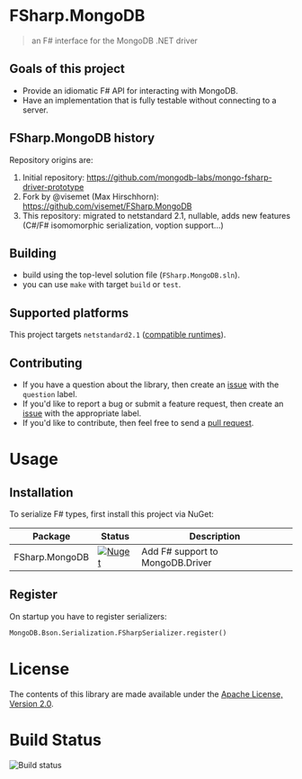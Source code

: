 # FSharp.MongoDB

> an F# interface for the MongoDB .NET driver

## Goals of this project

  * Provide an idiomatic F# API for interacting with MongoDB.
  * Have an implementation that is fully testable without connecting to a server.
  
## FSharp.MongoDB history

Repository origins are:
  1. Initial repository: https://github.com/mongodb-labs/mongo-fsharp-driver-prototype
  1. Fork by @visemet (Max Hirschhorn): https://github.com/visemet/FSharp.MongoDB
  1. This repository: migrated to netstandard 2.1, nullable, adds new features (C#/F# isomomorphic serialization, voption support...)
  
## Building
  * build using the top-level solution file (`FSharp.MongoDB.sln`).
  * you can use `make` with target `build` or `test`.

## Supported platforms

This project targets `netstandard2.1` ([compatible runtimes](https://learn.microsoft.com/en-us/dotnet/standard/net-standard?tabs=net-standard-2-1#select-net-standard-version)). 

## Contributing
  * If you have a question about the library, then create an [issue][issues] with the `question` label.
  * If you'd like to report a bug or submit a feature request, then create an [issue][issues] with the appropriate label.
  * If you'd like to contribute, then feel free to send a [pull request][pull_requests].

# Usage

## Installation
To serialize F# types, first install this project via NuGet:

Package | Status | Description
--------|--------|------------
FSharp.MongoDB | [![Nuget](https://img.shields.io/nuget/v/FSharp.MongoDB)](https://nuget.org/packages/FSharp.MongoDB) | Add F# support to MongoDB.Driver

## Register

On startup you have to register serializers:
```ocaml
MongoDB.Bson.Serialization.FSharpSerializer.register()
```

# License
The contents of this library are made available under the [Apache License, Version 2.0][license].

# Build Status

![Build status](https://github.com/pchalamet/FSharp.MongoDB/actions/workflows/on-push-branch.yml/badge.svg?branch=main)


  [csharp_driver]: https://github.com/mongodb/mongo-csharp-driver
  [issues]:        https://github.com/pchalamet/FSharp.MongoDB/issues
  [license]:       LICENSE
  [pull_requests]: https://github.com/pchalamet/FSharp.MongoDB/pulls
